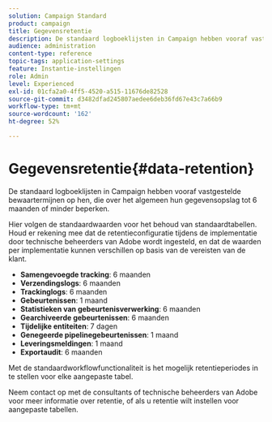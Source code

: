 ```yaml
---
solution: Campaign Standard
product: campaign
title: Gegevensretentie
description: De standaard logboeklijsten in Campaign hebben vooraf vastgestelde bewaartermijnen op hen, die over het algemeen hun gegevensopslag tot 6 maanden of minder beperken. Leer meer over de standaardwaarden voor behoud voor standaardtabellen.
audience: administration
content-type: reference
topic-tags: application-settings
feature: Instantie-instellingen
role: Admin
level: Experienced
exl-id: 01cfa2a0-4ff5-4520-a515-11676de82528
source-git-commit: d3482dfad245807aedee6deb36fd67e43c7a66b9
workflow-type: tm+mt
source-wordcount: '162'
ht-degree: 52%

---
```


# Gegevensretentie{#data-retention}

De standaard logboeklijsten in Campaign hebben vooraf vastgestelde bewaartermijnen op hen, die over het algemeen hun gegevensopslag tot 6 maanden of minder beperken.

Hier volgen de standaardwaarden voor het behoud van standaardtabellen. Houd er rekening mee dat de retentieconfiguratie tijdens de implementatie door technische beheerders van Adobe wordt ingesteld, en dat de waarden per implementatie kunnen verschillen op basis van de vereisten van de klant.

* **Samengevoegde tracking**: 6 maanden
* **Verzendingslogs**: 6 maanden
* **Trackinglogs**: 6 maanden
* **Gebeurtenissen**: 1 maand
* **Statistieken van gebeurtenisverwerking**: 6 maanden
* **Gearchiveerde gebeurtenissen**: 6 maanden
* **Tijdelijke entiteiten**: 7 dagen
* **Genegeerde pipelinegebeurtenissen**: 1 maand
* **Leveringsmeldingen**: 1 maand
* **Exportaudit**: 6 maanden

Met de standaardworkflowfunctionaliteit is het mogelijk retentieperiodes in te stellen voor elke aangepaste tabel.

Neem contact op met de consultants of technische beheerders van Adobe voor meer informatie over retentie, of als u retentie wilt instellen voor aangepaste tabellen.
